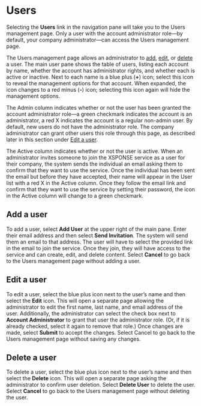 # Users

Selecting the **Users** link in the navigation pane will take you to the Users management page. Only a user with the account administrator role—by default, your company administrator—can access the Users management page. 
 
The Users management page allows an administrator to [add](users-management.md#add-a-user), [edit](users-management.md#edit-a-user), or [delete](users-management.md#delete-a-user) a user. The main user pane shows the table of users, listing each account by name, whether the account has administrator rights, and whether each is active or inactive. Next to each name is a blue plus (**+**) icon; select this icon to reveal the management options for that account. When expanded, the icon changes to a red minus (**-**) icon; selecting this icon again will hide the management options.

The Admin column indicates whether or not the user has been granted the account administrator role—a green checkmark indicates the account is an administrator, a red X indicates the account is a regular non-admin user. By default, new users do not have the administrator role. The company administrator can grant other users this role through this page, as described later in this section under [Edit a user](users-management.md#edit-a-user). 

The Active column indicates whether or not the user is active. When an administrator invites someone to join the XSPONSE service as a user for their company, the system sends the individual an email asking them to confirm that they want to use the service. Once the individual has been sent the email but before they have accepted, their name will appear in the User list with a red X in the Active column. Once they follow the email link and confirm that they want to use the service by setting their password, the icon in the Active column will change to a green checkmark.

## Add a user
To add a user, select **Add User** at the upper right of the main pane. Enter their email address and then select **Send Invitation**. The system will send them an email to that address. The user will have to select the provided link in the email to join the service. Once they join, they will have access to the service and can create, edit, and delete content. Select **Cancel** to go back to the Users management page without adding a user.

## Edit a user
To edit a user, select the blue plus icon next to the user’s name and then select the **Edit** icon. This will open a separate page allowing the administrator to edit the first name, last name, and email address of the user. Additionally, the administrator can select the check box next to **Account Administrator** to grant that user the administrator role. (Or, if it is already checked, select it again to remove that role.) Once changes are made, select **Submit** to accept the changes. Select Cancel to go back to the Users management page without saving any changes.

## Delete a user
To delete a user, select the blue plus icon next to the user’s name and then select the **Delete** icon. This will open a separate page asking the administrator to confirm user deletion. Select **Delete User** to delete the user. Select **Cancel** to go back to the Users management page without deleting the user.
